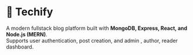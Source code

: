 # 📌 Techify

A modern fullstack blog platform built with **MongoDB, Express, React, and Node.js (MERN)**.  
Supports user authentication, post creation, and admin , author, reader dashboard.
